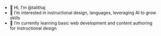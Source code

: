 - 👋 Hi, I’m @talithaj
- 👀 I’m interested in instructional design, languages, leveraging AI to grow skills
- 🌱 I’m currently learning basic web development and content authoring for instructional design

<!---
talithaj/talithaj is a ✨ special ✨ repository because its `README.md` (this file) appears on your GitHub profile.
You can click the Preview link to take a look at your changes.
--->
